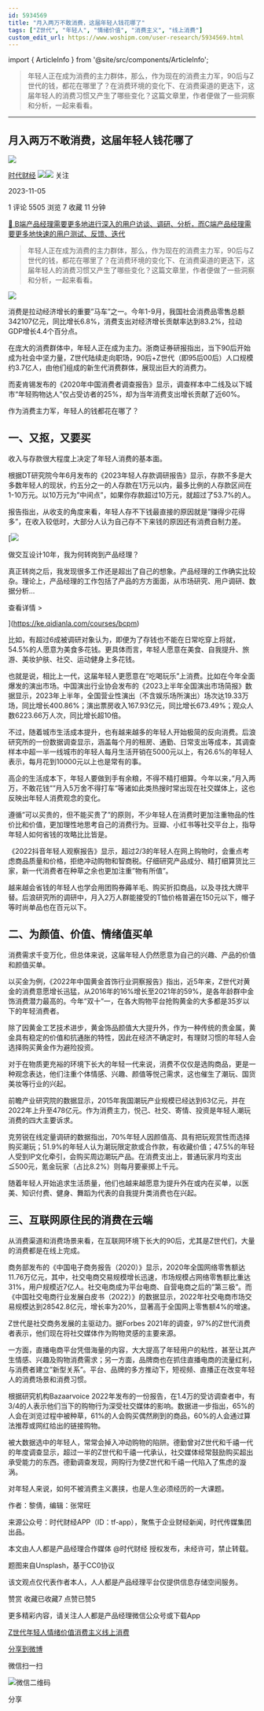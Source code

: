 ```yaml
---
id: 5934569
title: "月入两万不敢消费，这届年轻人钱花哪了"
tags: ["Z世代", "年轻人", "情绪价值", "消费主义", "线上消费"]
custom_edit_url: https://www.woshipm.com/user-research/5934569.html
---
```

import { ArticleInfo } from '@site/src/components/ArticleInfo';

<ArticleInfo
    author="时代财经"
    authorLink="https://www.woshipm.com/u/1314343"
    published="2023-11-05"
    views={5505}
    comments={1}
    collects={7}
/>

> 年轻人正在成为消费的主力群体，那么，作为现在的消费主力军，90后与Z世代的钱，都花在哪里了？在消费环境的变化下、在消费渠道的更迭下，这届年轻人的消费习惯又产生了哪些变化？这篇文章里，作者便做了一些洞察和分析，一起来看看。

---

## 月入两万不敢消费，这届年轻人钱花哪了

[![](https://image.woshipm.com/wp-files/2021/08/2rk8mP73YOyEW359d5Ur.jpg!/both/72x72)](https://www.woshipm.com/u/1314343)

[时代财经](https://www.woshipm.com/u/1314343) ![](https://static.woshipm.com/tag/1122_1@2x.png)![](https://static.woshipm.com/tag/2205_1@2x.png) 关注

2023-11-05

1 评论 5505 浏览 7 收藏 11 分钟

[🔗 B端产品经理需要更多地进行深入的用户访谈、调研、分析，而C端产品经理需要更多地快速的用户测试、反馈、迭代](https://ke.qidianla.com/courses/bcpm)

> 年轻人正在成为消费的主力群体，那么，作为现在的消费主力军，90后与Z世代的钱，都花在哪里了？在消费环境的变化下、在消费渠道的更迭下，这届年轻人的消费习惯又产生了哪些变化？这篇文章里，作者便做了一些洞察和分析，一起来看看。

![](https://image.woshipm.com/2023/04/13/612ecbfa-d9ef-11ed-9d7a-00163e0b5ff3.jpg)

消费是拉动经济增长的重要”马车”之一。今年1-9月，我国社会消费品零售总额342107亿元，同比增长6.8%，消费支出对经济增长贡献率达到83.2%，拉动GDP增长4.4个百分点。

在庞大的消费群体中，年轻人正在成为主力。浙商证券研报指出，当下90后开始成为社会中坚力量，Z世代陆续走向职场，90后+Z世代（即95后00后）人口规模约3.7亿人，由他们组成的新生代消费群体，展现出巨大的消费力。

而麦肯锡发布的《2020年中国消费者调查报告》显示，调查样本中二线及以下城市“年轻购物达人”仅占受访者的25%，却为当年消费支出增长贡献了近60%。

作为消费主力军，年轻人的钱都花在哪了？

## 一、又抠，又要买

收入与存款很大程度上决定了年轻人消费的基本面。

根据DT研究院今年6月发布的《2023年轻人存款调研报告》显示，存款不多是大多数年轻人的现状，约五分之一的人存款在1万元以内，最多比例的人存款区间在1-10万元。以10万元为”中间点”，如果你存款超过10万元，就超过了53.7%的人。

报告指出，从收支的角度来看，年轻人存不下钱最直接的原因就是”赚得少花得多”，在收入较低时，大部分人认为自己存不下来钱的原因还有消费自制力差。

[![](https://image.woshipm.com/2023/08/02/769bf6f4-30e6-11ee-b3cb-00163e0b5ff3.png)

做交互设计10年，我为何转岗到产品经理？

真正转岗之后，我发现很多工作还是超出了自己的想象。产品经理的工作确实比较杂。理论上，产品经理的工作包括了产品的方方面面，从市场研究、用户调研、数据分析...

查看详情 >

](https://ke.qidianla.com/courses/bcpm)

比如，有超过6成被调研对象认为，即便为了存钱也不能在日常吃穿上将就，54.5%的人愿意为美食多花钱。更具体而言，年轻人愿意在美食、自我提升、旅游、美妆护肤、社交、运动健身上多花钱。

也就是说，相比上一代，这届年轻人更愿意在”吃喝玩乐”上消费。比如在今年全面爆发的演出市场。中国演出行业协会发布的《2023上半年全国演出市场简报》数据显示，2023年上半年，全国营业性演出（不含娱乐场所演出）场次达19.33万场，同比增长400.86%；演出票房收入167.93亿元，同比增长673.49%；观众人数6223.66万人次，同比增长超10倍。

不过，随着城市生活成本提升，也有越来越多的年轻人开始极简的反向消费。后浪研究所的一份数据调查显示，涵盖每个月的租房、通勤、日常支出等成本，其调查样本中超一半一线城市的年轻人每月生活开销在5000元以上，有26.6%的年轻人表示，每月花到10000元以上也是常有的事。

高企的生活成本下，年轻人要做到手有余粮，不得不精打细算。今年以来，”月入两万，不敢花钱””月入5万舍不得打车”等诸如此类热搜时常出现在社交媒体上，这也反映出年轻人消费观念的变化。

遵循”可以买贵的，但不能买贵了”的原则，不少年轻人在消费时更加注重物品的性价比和价值，更加理性地思考自己的消费行为。豆瓣、小红书等社交平台上，指导年轻人如何省钱的攻略比比皆是。

《2022抖音年轻人观察报告》显示，超过2/3的年轻人在网上购物时，会重点考虑商品质量和价格，拒绝冲动购物和智商税。仔细研究产品成分、精打细算货比三家，新一代消费者在种草之余也更加注重”物有所值”。

越来越会省钱的年轻人也学会用团购券薅羊毛、购买折扣商品，以及寻找大牌平替。后浪研究所的调研中，月入2万人群能接受的T恤价格普遍在150元以下，帽子等时尚单品也在百元以下。

## 二、为颜值、价值、情绪值买单

消费需求千变万化，但总体来说，这届年轻人仍然愿意为自己的兴趣、产品的价值和颜值买单。

以买金为例，《2022年中国黄金首饰行业洞察报告》指出，近5年来，Z世代对黄金的消费意愿增长迅猛，从2016年的16%增长至2021年的59%，是各年龄群中金饰消费潜力最高的。今年”双十”一，在各大购物平台抢购黄金的大多都是35岁以下的年轻消费者。

除了因黄金工艺技术进步，黄金饰品颜值大大提升外，作为一种传统的贵金属，黄金具有稳定的价值和抗通胀的特性，因此在经济不确定时，有理财习惯的年轻人会选择购买黄金作为避险投资。

对于在物质更充裕的环境下长大的年轻一代来说，消费不仅仅是选购商品，更是一种观念表达，他们注重个体情感、兴趣、颜值等悦己需求，这也催生了潮玩、国货美妆等行业的兴起。

前瞻产业研究院的数据显示，2015年我国潮玩产业规模已经达到63亿元，并在2022年上升至478亿元。作为消费主力，悦己、社交、寄情、投资是年轻人潮玩消费的四大主要诉求。

克劳锐在线定量调研的数据指出，70%年轻人因颜值高、具有把玩观赏性而选择购买潮玩；51.9%的年轻人认为潮玩限定款或合作款，有收藏价值；47.5%的年轻人受到IP文化牵引，会购买周边潮玩产品。在消费支出上，普通玩家月均支出≦500元，氪金玩家（占比8.2%）则每月要豪掷上千元。

随着年轻人开始追求生活质量，他们也越来越愿意为提升外在或内在买单，以医美、知识付费、健身、舞蹈为代表的自我提升类消费也在兴起。

## 三、互联网原住民的消费在云端

从消费渠道和消费场景来看，在互联网环境下长大的90后，尤其是Z世代们，大量的消费都是在线上完成。

商务部发布的《中国电子商务报告（2020）》显示，2020年全国网络零售额达11.76万亿元，其中，社交电商交易规模增长迅速，市场规模占网络零售额比重达31%，用户规模近7亿人。社交电商成为平台电商、自营电商之后的”第三极”。而《中国社交电商行业发展白皮书（2022）》的数据显示，2022年社交电商市场交易规模达到28542.8亿元，增长率为20%，显著高于全国网上零售额4%的增速。

Z世代是社交商务发展的主驱动力。据Forbes 2021年的调查，97%的Z世代消费者表示，他们现在将社交媒体作为购物灵感的主要来源。

一方面，直播电商平台凭借海量的内容，大大提高了年轻用户的粘性，甚至让其产生情感、兴趣及购物消费需求；另一方面，品牌商也在抓住直播电商的流量红利，与消费者建立”新型关系”。平台、品牌的多方推动下，短视频、直播正在改变年轻人的消费场景和消费习惯。

根据研究机构Bazaarvoice 2022年发布的一份报告，在1.4万的受访调查者中，有3/4的人表示他们当下的购物行为深受社交媒体的影响。数据进一步指出，65%的人会在浏览过程中被种草，61%的人会购买偶然刷到的商品，60%的人会通过算法推荐或网红给出的链接购物。

被大数据选中的年轻人，常常会掉入冲动购物的陷阱。德勤曾对Z世代和千禧一代的年度调查显示，超过一半的Z世代和千禧一代承认，社交媒体经常鼓励购买超出承受能力的东西。德勤调查发现，网购行为使Z世代和千禧一代陷入了焦虑的漩涡。

对年轻人来说，如何不被消费主义裹挟，也是人生必须经历的一大课题。

作者：黎倩，编辑：张常旺

来源公众号：时代财经APP（ID：tf-app），聚焦于企业财经新闻，时代传媒集团出品。

本文由人人都是产品经理合作媒体 @时代财经 授权发布，未经许可，禁止转载。

题图来自Unsplash，基于CC0协议

该文观点仅代表作者本人，人人都是产品经理平台仅提供信息存储空间服务。

赞赏 收藏已收藏7 点赞已赞5

更多精彩内容，请关注人人都是产品经理微信公众号或下载App

[Z世代](https://www.woshipm.com/tag/z%e4%b8%96%e4%bb%a3)[年轻人](https://www.woshipm.com/tag/%e5%b9%b4%e8%bd%bb%e4%ba%ba)[情绪价值](https://www.woshipm.com/tag/%e6%83%85%e7%bb%aa%e4%bb%b7%e5%80%bc)[消费主义](https://www.woshipm.com/tag/%e6%b6%88%e8%b4%b9%e4%b8%bb%e4%b9%89)[线上消费](https://www.woshipm.com/tag/%e7%ba%bf%e4%b8%8a%e6%b6%88%e8%b4%b9)

[分享到微博](https://service.weibo.com/share/share.php?appkey=2775287854&title=月入两万不敢消费，这届年轻人钱花哪了&url=https://www.woshipm.com/user-research/5934569.html&pic=https://image.woshipm.com/2023/04/13/612ecbfa-d9ef-11ed-9d7a-00163e0b5ff3.jpg)

微信扫一扫

![微信二维码](https://api.pwmqr.com/qrcode/create/?url=https://www.woshipm.com/user-research/5934569.html)

分享
